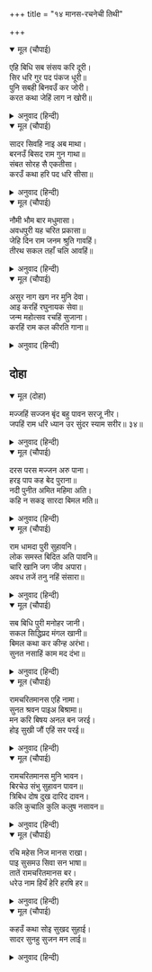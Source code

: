 +++
title = "१४ मानस-रचनेची तिथी"

+++


<details open><summary>मूल (चौपाई)</summary>

एहि बिधि सब संसय करि दूरी।  
सिर धरि गुर पद पंकज धूरी॥  
पुनि सबही बिनवउँ कर जोरी।  
करत कथा जेहिं लाग न खोरी॥
</details>

<details><summary>अनुवाद (हिन्दी)</summary>

अशा प्रकारे सर्व संदेह दूर करून आणि श्रीगुरूंच्या चरण-कमलांची धूळ मस्तकी धारण करून मी पुन्हा हात जोडून सर्वांना विनंती करतो. त्यामुळे कथेच्या रचनेमध्ये कोणत्याही दोषाचा स्पर्श होणार नाही.॥ १॥
</details>

<details open><summary>मूल (चौपाई)</summary>

सादर सिवहि नाइ अब माथा।  
बरनउँ बिसद राम गुन गाथा॥  
संबत सोरह सै एकतीसा।  
करउँ कथा हरि पद धरि सीसा॥
</details>

<details><summary>अनुवाद (हिन्दी)</summary>

आता मी आदराने श्री शिवांना मस्तक नमवून श्रीरामांच्या गुणांची पवित्र कथा सांगतो. श्रीहरींच्या चरणांवर मस्तक ठेवून विक्रम संवत १६३१ मध्ये ही कथा प्रारंभ करीत आहे.॥ २॥
</details>

<details open><summary>मूल (चौपाई)</summary>

नौमी भौम बार मधुमासा।  
अवधपुरी यह चरित प्रकासा॥  
जेहि दिन राम जनम श्रुति गावहिं।  
तीरथ सकल तहाँ चलि आवहिं॥
</details>

<details><summary>अनुवाद (हिन्दी)</summary>

चैत्र मासातील नवमी तिथी, मंगळवार या दिवशी अयोध्येमध्ये हे चरित्र प्रकाशित झाले. ज्या दिवशी श्रीरामांचा जन्म असतो, त्या दिवशी सर्व तीर्थे तेथे येतात, असे वेद सांगतात.॥ ३॥
</details>

<details open><summary>मूल (चौपाई)</summary>

असुर नाग खग नर मुनि देवा।  
आइ करहिं रघुनायक सेवा॥  
जन्म महोत्सव रचहिं सुजाना।  
करहिं राम कल कीरति गाना॥
</details>

<details><summary>अनुवाद (हिन्दी)</summary>

असुर, नाग, पक्षी, मनुष्य, मुनी व देव हे सर्वजण अयोध्येमध्ये येऊन श्रीरघुनाथांची सेवा करतात. बुद्धिमान माणसे जन्मोत्सव साजरा करतात आणि श्रीरामांच्या सुंदर कीर्तीचे गायन करतात.॥ ४॥
</details>

## दोहा


<details open><summary>मूल (दोहा)</summary>

मज्जहिं सज्जन बृंद बहु पावन सरजू नीर।  
जपहिं राम धरि ध्यान उर सुंदर स्याम सरीर॥ ३४॥
</details>

<details><summary>अनुवाद (हिन्दी)</summary>

त्या दिवशी सज्जन लोकांचे अनेक समूह शरयू नदीच्या पवित्र जलामध्ये स्नान करतात आणि हृदयामध्ये सुंदर श्यामल शरीर असलेल्या श्रीरघुनाथांचे ध्यान करीत त्यांच्या नामाचा जप करतात.॥ ३४॥
</details>

<details open><summary>मूल (चौपाई)</summary>

दरस परस मज्जन अरु पाना।  
हरइ पाप कह बेद पुराना॥  
नदी पुनीत अमित महिमा अति।  
कहि न सकइ सारदा बिमल मति॥
</details>

<details><summary>अनुवाद (हिन्दी)</summary>

शरयू नदीचे दर्शन, स्पर्श, स्नान, आणि जल-प्राशन या गोष्टी पापांचे हरण करतात, असे वेद-पुराणे सांगतात. ही नदी मोठी पवित्र आहे. हिचा महिमा अनंत आहे. तिचे महात्म्य अत्यंत बुद्धिमती सरस्वतीसुद्धा वर्णन करू शकत नाही.॥ १॥
</details>

<details open><summary>मूल (चौपाई)</summary>

राम धामदा पुरी सुहावनि।  
लोक समस्त बिदित अति पावनि॥  
चारि खानि जग जीव अपारा।  
अवध तजें तनु नहिं संसारा॥
</details>

<details><summary>अनुवाद (हिन्दी)</summary>

ही शोभायमान अयोध्यापुरी श्रीरामचंद्रांचे परमधाम प्राप्त करून देणारी आहे. ही सर्व लोकांमध्ये प्रसिद्ध आहे आणि अत्यंत पवित्र आहे. जगामध्ये (अंडज, स्वेदज, उद्भिज्ज आणि जरायुज) या चार योनींतील अनंत जीव आहेत. यांपैकी जे जीव अयोध्येमध्ये शरीर-त्याग करतात, ते पुन्हा संसारात येत नाहीत. (जन्म-मृत्यूच्या फेऱ्यातून सुटून भगवंतांच्या परमधामामध्ये निवास करतात.)॥ २॥
</details>

<details open><summary>मूल (चौपाई)</summary>

सब बिधि पुरी मनोहर जानी।  
सकल सिद्धिप्रद मंगल खानी॥  
बिमल कथा कर कीन्ह अरंभा।  
सुनत नसाहिं काम मद दंभा॥
</details>

<details><summary>अनुवाद (हिन्दी)</summary>

ही अयोध्यापुरी सर्व प्रकारे मनोहर, सर्व सिद्धी देणारी आणि कल्याणाची खाण आहे, असे समजून मी या निर्मल कथेचा आरंभ येथे केला. ही ऐकल्यावर काम, मद आणि दंभ नष्ट होतात.॥ ३॥
</details>

<details open><summary>मूल (चौपाई)</summary>

रामचरितमानस एहि नामा।  
सुनत श्रवन पाइअ बिश्रामा॥  
मन करि बिषय अनल बन जरई।  
होइ सुखी जौं एहिं सर परई॥
</details>

<details><summary>अनुवाद (हिन्दी)</summary>

याचे नाव रामचरितमानस, असे आहे. हे कानांनी ऐकताच मनःशांती मिळते. विषयरूपी दावानलामध्ये जळत असलेला मनरूपी हत्ती जर या रामचरितमानसरूपी सरोवरात पडला, तर सुखी होईल.॥ ४॥
</details>

<details open><summary>मूल (चौपाई)</summary>

रामचरितमानस मुनि भावन।  
बिरचेउ संभु सुहावन पावन॥  
त्रिबिध दोष दुख दारिद दावन।  
कलि कुचालि कुलि कलुष नसावन॥
</details>

<details><summary>अनुवाद (हिन्दी)</summary>

हे रामचरितमानस मुनिजनांना प्रिय आहे. या सुंदर व पवित्र अशा मानसाची रचना श्रीशिवांनी केली. तिन्ही प्रकारचे दोष, दुःख आणि दारिद्रॺ, कलियुगातील दुष्ट वर्तन व सर्व पापांचा नाश करणारे हे आहे.॥ ५॥
</details>

<details open><summary>मूल (चौपाई)</summary>

रचि महेस निज मानस राखा।  
पाइ सुसमउ सिवा सन भाषा॥  
तातें रामचरितमानस बर।  
धरेउ नाम हियँ हेरि हरषि हर॥
</details>

<details><summary>अनुवाद (हिन्दी)</summary>

श्रीमहादेवांनी हे रचून आपल्या मनात ठेवले होते आणि योग्य वेळ येताच पार्वतीला सांगितले. यामुळे शंकरांनी हे आपल्या मनात वसलेले पाहून आणि प्रसन्न होऊन याला ‘रामचरितमानस’ असे सुंदर नाव ठेवले.॥ ६॥
</details>

<details open><summary>मूल (चौपाई)</summary>

कहउँ कथा सोइ सुखद सुहाई।  
सादर सुनहु सुजन मन लाई॥
</details>

<details><summary>अनुवाद (हिन्दी)</summary>

मी तीच सुखदायक व सुंदर रामकथा सांगत आहे. हे सज्जनांनो, आदराने मनःपूर्वक हिचे श्रवण करा.॥ ७॥
</details>
